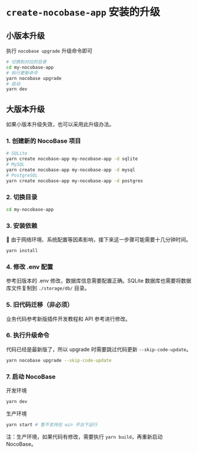 # `create-nocobase-app` 安装的升级

## 小版本升级

执行 `nocobase upgrade` 升级命令即可

```bash
# 切换到对应的目录
cd my-nocobase-app
# 执行更新命令
yarn nocobase upgrade
# 启动
yarn dev
```

## 大版本升级

如果小版本升级失效，也可以采用此升级办法。

### 1. 创建新的 NocoBase 项目

```bash
# SQLite
yarn create nocobase-app my-nocobase-app -d sqlite
# MySQL
yarn create nocobase-app my-nocobase-app -d mysql
# PostgreSQL
yarn create nocobase-app my-nocobase-app -d postgres
```

### 2. 切换目录

```bash
cd my-nocobase-app
```

### 3. 安装依赖

📢 由于网络环境、系统配置等因素影响，接下来这一步骤可能需要十几分钟时间。  

```bash
yarn install
```

### 4. 修改 .env 配置

参考旧版本的 .env 修改，数据库信息需要配置正确。SQLite 数据库也需要将数据库文件复制到 `./storage/db/` 目录。

### 5. 旧代码迁移（非必须）

业务代码参考新版插件开发教程和 API 参考进行修改。

### 6. 执行升级命令

代码已经是最新版了，所以 upgrade 时需要跳过代码更新 `--skip-code-update`。

```bash
yarn nocobase upgrade --skip-code-update
```

### 7. 启动 NocoBase

开发环境

```bash
yarn dev
```

生产环境

```bash
yarn start # 暂不支持在 win 平台下运行
```

注：生产环境，如果代码有修改，需要执行 `yarn build`，再重新启动 NocoBase。
